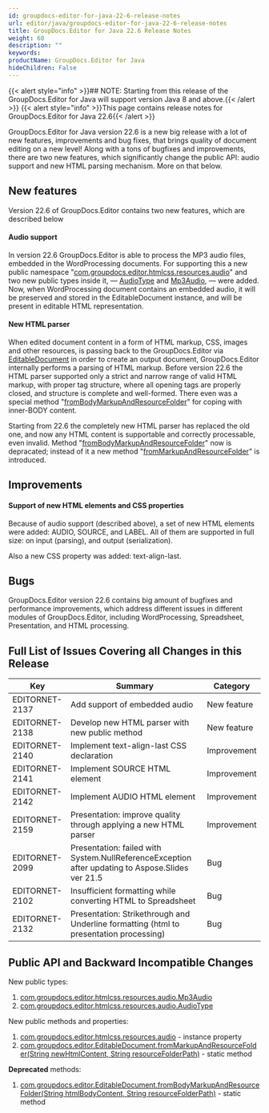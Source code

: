 ```yaml
---
id: groupdocs-editor-for-java-22-6-release-notes
url: editor/java/groupdocs-editor-for-java-22-6-release-notes
title: GroupDocs.Editor for Java 22.6 Release Notes
weight: 60
description: ""
keywords: 
productName: GroupDocs.Editor for Java
hideChildren: False
---
```


{{< alert style="info" >}}## NOTE: Starting from this release of the GroupDocs.Editor for Java will support version Java 8 and above.{{< /alert >}}
{{< alert style="info" >}}This page contains release notes for GroupDocs.Editor for Java 22.6{{< /alert >}}

GroupDocs.Editor for Java version 22.6 is a new big release with a lot of new features, improvements and bug fixes, that brings quality of document editing on a new level! Along with a tons of bugfixes and improvements, there are two new features, which significantly change the public API: audio support and new HTML parsing mechanism. More on that below.

## New features

Version 22.6 of GroupDocs.Editor contains two new features, which are described below

#### Audio support

In version 22.6 GroupDocs.Editor is able to process the MP3 audio files, embedded in the WordProcessing documents. For supporting this a new public namespace "[com.groupdocs.editor.htmlcss.resources.audio](https://apireference.groupdocs.com/editor/java/com.groupdocs.editor.htmlcss.resources.audio/package-frame)" and two new public types inside it, — [AudioType](https://apireference.groupdocs.com/editor/java/com.groupdocs.editor.htmlcss.resources.audio/AudioType) and [Mp3Audio](https://apireference.groupdocs.com/editor/java/com.groupdocs.editor.htmlcss.resources.audio/Mp3Audio), — were added. Now, when WordProcessing document contains an embedded audio, it will be preserved and stored in the EditableDocument instance, and will be present in editable HTML representation.

#### New HTML parser

When edited document content in a form of HTML markup, CSS, images and other resources, is passing back to the GroupDocs.Editor via [EditableDocument](https://apireference.groupdocs.com/editor/java/com.groupdocs.editor/EditableDocument) in order to create an output document, GroupDocs.Editor internally performs a parsing of HTML markup. Before version 22.6 the HTML parser supported only a strict and narrow range of valid HTML markup, with proper tag structure, where all opening tags are properly closed, and structure is complete and well-formed. There even was a special method "[fromBodyMarkupAndResourceFolder](https://apireference.groupdocs.com/editor/java/com.groupdocs.editor/EditableDocument#fromBodyMarkupAndResourceFolder(java.lang.String,%20java.lang.String))" for coping with inner-BODY content.

Starting from 22.6 the completely new HTML parser has replaced the old one, and now any HTML content is supportable and correctly processable, even invalid. Method "[fromBodyMarkupAndResourceFolder](https://apireference.groupdocs.com/editor/java/com.groupdocs.editor/EditableDocument#fromBodyMarkupAndResourceFolder(java.lang.String,%20java.lang.String))" now is depracated; instead of it a new method "[fromMarkupAndResourceFolder](https://apireference.groupdocs.com/editor/java/com.groupdocs.editor/EditableDocument#fromMarkupAndResourceFolder(java.lang.String,%20java.lang.String))" is introduced.

## Improvements

#### Support of new HTML elements and CSS properties

Because of audio support (described above), a set of new HTML elements were added: AUDIO, SOURCE, and LABEL. All of them are supported in full size: on input (parsing), and output (serialization).

Also a new CSS property was added: text-align-last.

## Bugs

GroupDocs.Editor version 22.6 contains big amount of bugfixes and performance improvements, which address different issues in different modules of GroupDocs.Editor, including WordProcessing, Spreadsheet, Presentation, and HTML processing.

## Full List of Issues Covering all Changes in this Release

| Key | Summary | Category |
| --- | --- | --- |
| EDITORNET-2137 | Add support of embedded audio | New feature |
| EDITORNET-2138 | Develop new HTML parser with new public method | New feature |
| EDITORNET-2140 | Implement text-align-last CSS declaration | Improvement |
| EDITORNET-2141 | Implement SOURCE HTML element | Improvement |
| EDITORNET-2142 | Implement AUDIO HTML element | Improvement |
| EDITORNET-2159 | Presentation: improve quality through applying a new HTML parser | Improvement |
| EDITORNET-2099 | Presentation: failed with System.NullReferenceException after updating to Aspose.Slides ver 21.5 | Bug |
| EDITORNET-2102 | Insufficient formatting while converting HTML to Spreadsheet | Bug |
| EDITORNET-2132 | Presentation: Strikethrough and Underline formatting (html to presentation processing) | Bug |

## Public API and Backward Incompatible Changes

New public types:

1. [com.groupdocs.editor.htmlcss.resources.audio.Mp3Audio](https://apireference.groupdocs.com/editor/java/com.groupdocs.editor.htmlcss.resources.audio/Mp3Audio)
2. [com.groupdocs.editor.htmlcss.resources.audio.AudioType](https://apireference.groupdocs.com/editor/java/com.groupdocs.editor.htmlcss.resources.audio/AudioType)

New public methods and properties:

1. [com.groupdocs.editor.htmlcss.resources.audio](https://apireference.groupdocs.com/editor/net/groupdocs.editor/editabledocument/properties/audio) - instance property
2. [com.groupdocs.editor.EditableDocument.fromMarkupAndResourceFolder(String newHtmlContent, String resourceFolderPath)](https://apireference.groupdocs.com/editor/java/com.groupdocs.editor/EditableDocument#fromMarkupAndResourceFolder(java.lang.String,%20java.lang.String)) - static method

**Deprecated** methods:

1. [com.groupdocs.editor.EditableDocument.fromBodyMarkupAndResourceFolder(String htmlBodyContent, String resourceFolderPath)](https://apireference.groupdocs.com/editor/java/com.groupdocs.editor/EditableDocument#fromBodyMarkupAndResourceFolder(java.lang.String,%20java.lang.String)) - static method
